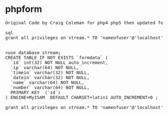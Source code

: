 # phpform
<pre>
Original Code by Craig Coleman for php4 php5 then updated for php7*

sql
grant all privileges on stream.* TO 'nameofuser'@'localhost' IDENTIFIED BY 'whitehat'; 


>use database stream;
CREATE TABLE IF NOT EXISTS `formdata` (
  `id` int(32) NOT NULL auto_increment,
  `ip` varchar(64) NOT NULL,
  `timein` varchar(32) NOT NULL,
  `datein` varchar(32) NOT NULL,
  `name` varchar(64) NOT NULL,
  `number` varchar(64) NOT NULL,
  PRIMARY KEY  (`id`)
) ENGINE=MyISAM  DEFAULT CHARSET=latin1 AUTO_INCREMENT=0 ;

grant all privileges on stream.* TO 'nameofuser'@'localhost' IDENTIFIED BY 'whitehat'; 
</pre>
